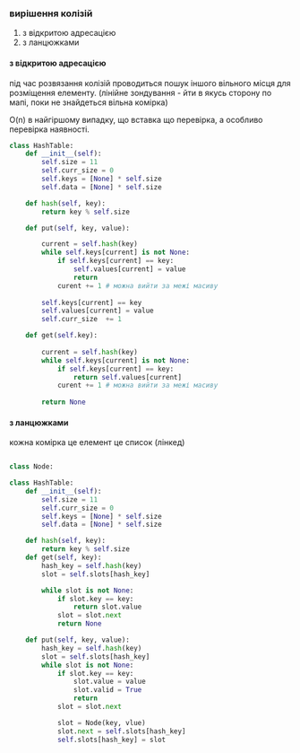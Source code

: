 ### вирішення колізій

1) з відкритою адресацією
2) з ланцюжками

#### з відкритою адресацією
під час розвязання колізій проводиться пошук іншого вільного місця для розміщення елементу.
(лінійне зондування - йти в якусь сторону по мапі, поки не знайдеться вільна комірка)

O(n) в найгіршому випадку, що вставка що перевірка, а особливо перевірка наявності.

```python
class HashTable:
	def __init__(self):
		self.size = 11
		self.curr_size = 0
		self.keys = [None] * self.size
		self.data = [None] * self.size

	def hash(self, key):
		return key % self.size

	def put(self, key, value):

		current = self.hash(key)
		while self.keys[current] is not None:
			if self.keys[current] == key:
				self.values[current] = value
				return
			curent += 1 # можна вийти за межі масиву
		
		self.keys[current] == key
		self.values[current] = value
		self.curr_size  += 1

	def get(self.key):
	
		current = self.hash(key)
		while self.keys[current] is not None:
			if self.keys[current] == key:
				return self.values[current]
			curent += 1 # можна вийти за межі масиву
		
		return None

```


#### з ланцюжками

кожна комірка це елемент це список (лінкед)


```python

class Node:

```


```python
class HashTable:
	def __init__(self):
		self.size = 11
		self.curr_size = 0
		self.keys = [None] * self.size
		self.data = [None] * self.size

	def hash(self, key):
		return key % self.size
	def get(self, key):
		hash_key = self.hash(key)
		slot = self.slots[hash_key]

		while slot is not None:
			if slot.key == key:
				return slot.value
			slot = slot.next
			return None

	def put(self, key, value):
		hash_key = self.hash(key)
		slot = self.slots[hash_key]
		while slot is not None:
			if slot.key == key:
				slot.value = value
				slot.valid = True
				return
			slot = slot.next

			slot = Node(key, vlue)
			slot.next = self.slots[hash_key]
			self.slots[hash_key] = slot
			
```